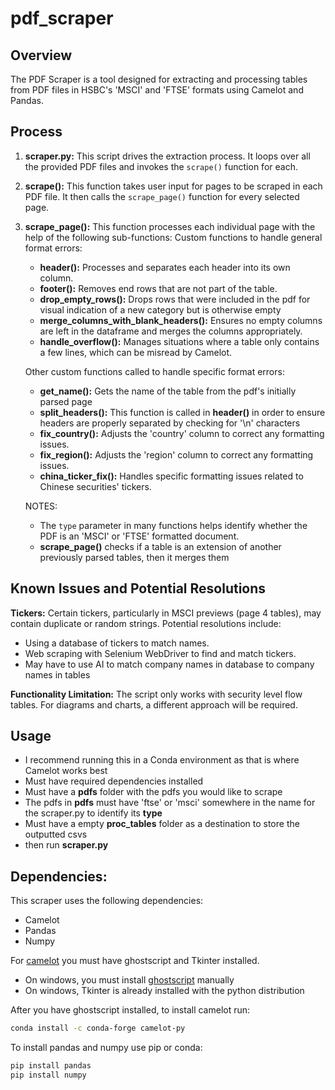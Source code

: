 # pdf_scraper

## Overview
The PDF Scraper is a tool designed for extracting and processing tables from PDF files in HSBC's 'MSCI' and 'FTSE' formats using Camelot and Pandas.
## Process
1. **scraper.py:** This script drives the extraction process. It loops over all the provided PDF files and invokes the `scrape()` function for each.

2. **scrape():** This function takes user input for pages to be scraped in each PDF file. It then calls the `scrape_page()` function for every selected page.

3. **scrape_page():** This function processes each individual page with the help of the following sub-functions:
   Custom functions to handle general format errors:
   - **header():** Processes and separates each header into its own column.
   - **footer():** Removes end rows that are not part of the table.
   - **drop_empty_rows():** Drops rows that were included in the pdf for visual indication of a new category but is otherwise empty
   - **merge_columns_with_blank_headers():** Ensures no empty columns are left in the dataframe and merges the columns appropriately.
   - **handle_overflow():** Manages situations where a table only contains a few lines, which can be misread by Camelot.

   Other custom functions called to handle specific format errors:
   - **get_name():** Gets the name of the table from the pdf's initially parsed page
   - **split_headers():** This function is called in **header()** in order to ensure headers are properly separated by checking for '\n' characters
   - **fix_country():** Adjusts the 'country' column to correct any formatting issues.
   - **fix_region():** Adjusts the 'region' column to correct any formatting issues.
   - **china_ticker_fix():** Handles specific formatting issues related to Chinese securities' tickers.

   NOTES:
   - The `type` parameter in many functions helps identify whether the PDF is an 'MSCI' or 'FTSE' formatted document.
   - **scrape_page()** checks if a table is an extension of another previously parsed tables, then it merges them

## Known Issues and Potential Resolutions

**Tickers:** Certain tickers, particularly in MSCI previews (page 4 tables), may contain duplicate or random strings. Potential resolutions include:
- Using a database of tickers to match names.
- Web scraping with Selenium WebDriver to find and match tickers.
- May have to use AI to match company names in database to company names in tables

**Functionality Limitation:** The script only works with security level flow tables. For diagrams and charts, a different approach will be required.

## Usage
- I recommend running this in a Conda environment as that is where Camelot works best
- Must have required dependencies installed
- Must have a **pdfs** folder with the pdfs you would like to scrape
- The pdfs in **pdfs** must have 'ftse' or 'msci' somewhere in the name for the scraper.py to identify its **type**
- Must have a empty **proc_tables** folder as a destination to store the outputted csvs
- then run **scraper.py**

## Dependencies:
This scraper uses the following dependencies:
- Camelot
- Pandas
- Numpy

For [camelot](https://pypi.org/project/camelot-py/) you must have ghostscript and Tkinter installed.
- On windows, you must install [ghostscript](https://www.ghostscript.com/releases/index.html) manually
- On windows, Tkinter is already installed with the python distribution


After you have ghostscript installed, to install camelot run:
```Bash
conda install -c conda-forge camelot-py
```

To install pandas and numpy use pip or conda:
```Bash
pip install pandas
pip install numpy
```
